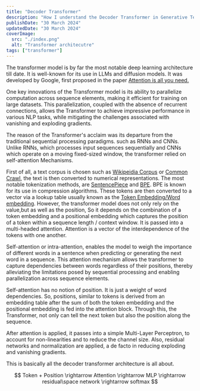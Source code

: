 ```yaml
---
title: "Decoder Transformer"
description: "How I understand the Decoder Transformer in Generative Text Models"
publishDate: "30 March 2024"
updatedDate: "30 March 2024"
coverImage:
  src: "./index.png"
  alt: "Transformer architecutre"
tags: ["transformer"]
---
```


The transformer model is by far the most notable deep learning architecture till date. It is well-known for its use in LLMs and diffusion models. It was developed by Google, first proposed in the paper [Attention is all you need.](#)

One key innovations of the Transformer model is its ability to parallelize computation across sequence elements, making it efficient for training on large datasets. This parallelization, coupled with the absence of recurrent connections, allows the Transformer to achieve impressive performance in various NLP tasks, while mitigating the challenges associated with vanishing and exploding gradients.

The reason of the Transformer's acclaim was its departure from the traditional sequential processing paradigms. such as RNNs and CNNs. Unlike RNNs, which processes input sequences sequentially and CNNs which operate on a moving fixed-sized window, the transformer relied on self-attention Mechanisms.

First of all, a text corpus is chosen such as [Wikipeidia Corpus](#) or [Common Crawl](#), the text is then converted to numerical representations. The most notable tokenization methods, are [SentencePiece](#) and [BPE](#). BPE is known for its use in compression algorithms. These tokens are then converted to a vector via a lookup table usually known as the [Token Embedding/Word embedding](#). However, the transformer model does not only rely on the value,but as well as the position, So it depends on the combination of a token embedding and a positional embedding which captures the position of a token within a sequence length / context window. It is passed into a multi-headed attention. Attention is a vector of the interdependence of the tokens with one another.

Self-attention or intra-attention, enables the model to weigh the importance of different words in a sentence when predicting or generating the next word in a sequence. This attention mechanism allows the transformer to capture dependencies between words regardless of their positions, thereby alleviating the limitations posed by sequential processing and enabling parallelization across sequence elements.

Self-attention has no notion of position. It is just a weight of word dependencies. So, positions, similar to tokens is derived from an embedding table after the sum of both the token embedding and the positional embedding is fed into the attention block. Through this, the Transformer, not only can tell the next token but also the position along the sequence.

After attention is applied, it passes into a simple Multi-Layer Perceptron, to account for non-linearities and to reduce the channel size. Also, residual networks and normalization are applied, a de facto in reducing exploding and vanishing gradients.

This is basically all the decoder transformer architecture is all about.

$$
Token + Position \rightarrow Attention \rightarrow MLP \rightarrow residual\space network \rightarrow softmax
$$
